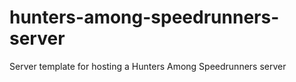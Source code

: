 # hunters-among-speedrunners-server
Server template for hosting a Hunters Among Speedrunners server
